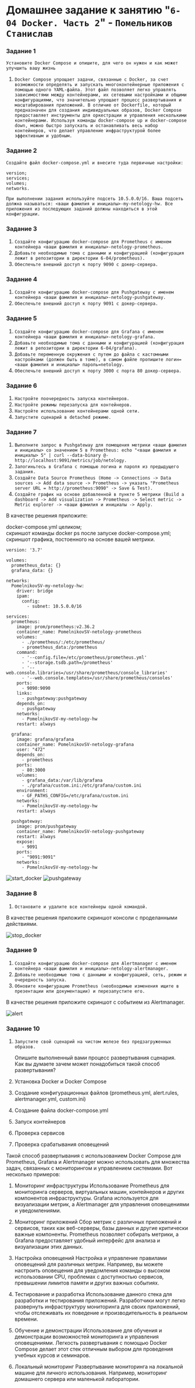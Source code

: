 # Домашнее задание к занятию "`6-04 Docker. Часть 2`" - `Помельников Станислав`


### Задание 1

`Установите Docker Compose и опишите, для чего он нужен и как может улучшить вашу жизнь`

1. `Docker Compose упрощает задачи, связанные с Docker, за счет возможности определять и запускать многоконтейнерные приложения с помощью одного YAML-файла. Этот файл позволяет легко управлять зависимостями между контейнерами, их сетевыми настройками и общими конфигурациями, что значительно упрощает процесс развертывания и масштабирования приложений. В отличие от Dockerfile, который предназначен для создания индивидуальных образов, Docker Compose предоставляет инструменты для оркестрации и управления несколькими контейнерами. Используя команды docker-compose up и docker-compose down, можно быстро запускать и останавливать весь набор контейнеров, что делает управление инфраструктурой более эффективным и удобным.`



### Задание 2

`Создайте файл docker-compose.yml и внесите туда первичные настройки:`

`version;`  
`services;`  
`volumes;`  
`networks.`  

`При выполнении задания используйте подсеть 10.5.0.0/16. Ваша подсеть должна называться: <ваши фамилия и инициалы>-my-netology-hw. Все приложения из последующих заданий должны находиться в этой конфигурации.`


### Задание 3

1. `Создайте конфигурацию docker-compose для Prometheus с именем контейнера <ваши фамилия и инициалы>-netology-prometheus.`
2. `Добавьте необходимые тома с данными и конфигурацией (конфигурация лежит в репозитории в директории 6-04/prometheus).`
3. `Обеспечьте внешний доступ к порту 9090 c докер-сервера.`


### Задание 4

1. `Создайте конфигурацию docker-compose для Pushgateway с именем контейнера <ваши фамилия и инициалы>-netology-pushgateway.`
2. `Обеспечьте внешний доступ к порту 9091 c докер-сервера.`


### Задание 5

1. `Создайте конфигурацию docker-compose для Grafana с именем контейнера <ваши фамилия и инициалы>-netology-grafana.`
2. `Добавьте необходимые тома с данными и конфигурацией (конфигурация лежит в репозитории в директории 6-04/grafana).`
3. `Добавьте переменную окружения с путем до файла с кастомными настройками (должен быть в томе), в самом файле пропишите логин=<ваши фамилия и инициалы> пароль=netology.`
4. `Обеспечьте внешний доступ к порту 3000 c порта 80 докер-сервера.`

### Задание 6

1. `Настройте поочередность запуска контейнеров.`
2. `Настройте режимы перезапуска для контейнеров.`
3. `Настройте использование контейнерами одной сети.`
4. `Запустите сценарий в detached режиме.`


### Задание 7

1. `Выполните запрос в Pushgateway для помещения метрики <ваши фамилия и инициалы> со значением 5 в Prometheus: echo "<ваши фамилия и инициалы> 5" | curl --data-binary @- http://localhost:9091/metrics/job/netology.`
2. `Залогиньтесь в Grafana с помощью логина и пароля из предыдущего задания.`
3. `Cоздайте Data Source Prometheus (Home -> Connections -> Data sources -> Add data source -> Prometheus -> указать "Prometheus server URL = http://prometheus:9090" -> Save & Test).`
4. `Создайте график на основе добавленной в пункте 5 метрики (Build a dashboard -> Add visualization -> Prometheus -> Select metric -> Metric explorer -> <ваши фамилия и инициалы -> Apply.`

В качестве решения приложите:  

docker-compose.yml целиком;  
скриншот команды docker ps после запуске docker-compose.yml;  
скриншот графика, постоенного на основе вашей метрики.  

```
version: '3.7'

volumes:
  prometheus_data: {}
  grafana_data: {}

networks:
  PomelnikovSV-my-netology-hw:
    driver: bridge
    ipam:
      config:
        - subnet: 10.5.0.0/16

services:
  prometheus:
    image: prom/prometheus:v2.36.2
    container_name: PomelnikovSV-netology-prometheus
    volumes:
      - ./prometheus/:/etc/prometheus/
      - prometheus_data:/prometheus
    command:
      - '--config.file=/etc/prometheus/prometheus.yml'
      - '--storage.tsdb.path=/prometheus'
      - '--web.console.libraries=/usr/share/prometheus/console_libraries'
      - '--web.console.templates=/usr/share/prometheus/consoles'
    ports:
      - 9090:9090
    links:
      - pushgateway:pushgateway
    depends_on:
      - pushgateway
    networks:
      - PomelnikovSV-my-netology-hw
    restart: always

  grafana:
    image: grafana/grafana
    container_name: PomelnikovSV-netology-grafana
    user: "472"
    depends_on:
      - prometheus
    ports:
      - 80:3000
    volumes:
      - grafana_data:/var/lib/grafana
      - ./grafana/custom.ini:/etc/grafana/custom.ini
    environment:
      - GF_PATHS_CONFIG=/etc/grafana/custom.ini
    networks:
      - PomelnikovSV-my-netology-hw
    restart: always

  pushgateway:
    image: prom/pushgateway
    container_name: PomelnikovSV-netology-pushgateway
    restart: always
    expose:
      - 9091
    ports:
      - "9091:9091"
    networks:
      - PomelnikovSV-my-netology-hw

```
![start_docker](img/start_docker_compose.jpg)
![pushgateway](img/pushgateway.jpg)

### Задание 8

1. `Остановите и удалите все контейнеры одной командой.`

В качестве решения приложите скриншот консоли с проделанными действиями.

![stop_docker](img/stop_docker_compose.jpg)

### Задание 9

1. `Создайте конфигурацию docker-compose для Alertmanager с именем контейнера <ваши фамилия и инициалы>-netology-alertmanager.`
2. `Добавьте необходимые тома с данными и конфигурацией, сеть, режим и очередность запуска.`
3. `Обновите конфигурацию Prometheus (необходимые изменения ищите в презентации или документации) и перезапустите его.`

В качестве решения приложите скриншот с событием из Alertmanager.  

![alert](img/alert_z9.jpg)

### Задание 10

1. `Запустите свой сценарий на чистом железе без предзагруженных образов.`

   Опишите выполненный вами процесс развертывания сценария.  
   Как вы думаете зачем может понадобиться такой способ развертывания?  

1. Установка Docker и Docker Compose  
2. Создание конфигурационных файлов (prometheus.yml, alert.rules, alertmanager.yml, custom.ini)  
3. Создание файла docker-compose.yml  
4. Запуск контейнеров  
5. Проверка сервисов  
6. Проверка срабатывания оповещений  
   

Такой способ развертывания с использованием Docker Compose для Prometheus, Grafana и Alertmanager можно использовать для множества задач, связанных с мониторингом и управлением системами. Вот несколько примеров:

1. Мониторинг инфраструктуры
Использование Prometheus для мониторинга серверов, виртуальных машин, контейнеров и других компонентов инфраструктуры. Grafana используется для визуализации метрик, а Alertmanager для управления оповещениями и уведомлениями.

2. Мониторинг приложений
Сбор метрик с различных приложений и сервисов, таких как веб-серверы, базы данных и другие критически важные компоненты. Prometheus позволяет собирать метрики, а Grafana предоставляет удобный интерфейс для анализа и визуализации этих данных.

3. Настройка оповещений
Настройка и управление правилами оповещений для различных метрик. Например, вы можете настроить оповещения для уведомления команды о высоком использовании CPU, проблемах с доступностью сервисов, превышении лимитов памяти и других важных событиях.

4. Тестирование и разработка
Использование данного стека для разработки и тестирования приложений. Разработчики могут легко развернуть инфраструктуру мониторинга для своих приложений, чтобы отслеживать их поведение и производительность в реальном времени.

5. Обучение и демонстрации
Использование для обучения и демонстрации возможностей мониторинга и управления оповещениями. Легкость развертывания с помощью Docker Compose делает этот стек отличным выбором для проведения учебных курсов и семинаров.

6. Локальный мониторинг
Развертывание мониторинга на локальной машине для личного использования. Например, мониторинг домашнего сервера или маленькой лаборатории.



